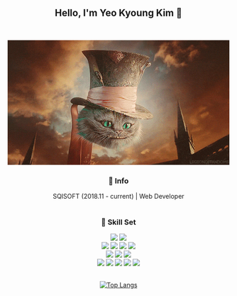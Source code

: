 <div align="center">

## Hello, I'm Yeo Kyoung Kim 👋
<br>

![aliceInWonderland](./img/Alice-in-Wonderland-quotes.gif)

### 📌 Info
SQISOFT (2018.11 - current) | Web Developer 
<br>
<br>

### 📌 Skill Set
<div>
<img src="https://img.shields.io/badge/Java-ff5549?style=flat-square&logo=Java&logoColor=white"/></a>
<img src="https://img.shields.io/badge/Spring Boot-5cbb60?style=flat-square&logo=SpringBoot&logoColor=white"/></a>
<br>
<img src="https://img.shields.io/badge/React-61DAFB?style=flat-square&logo=React&logoColor=white"/></a>
<img src="https://img.shields.io/badge/TypeScript-3178C6?style=flat-square&logo=TypeScript&logoColor=white"/></a>
<img src="https://img.shields.io/badge/HTML-E34F26?style=flat-square&logo=HTML&logoColor=white"/></a>
<img src="https://img.shields.io/badge/JS-F7DF1E?style=flat-square&logo=JS&logoColor=white"/></a>
<br>
<img src="https://img.shields.io/badge/CSS-1572B6?style=flat-square&logo=CSS&logoColor=white"/></a>
<img src="https://img.shields.io/badge/Material-UI-0081CB?style=flat-square&logo=Material-UI&logoColor=white"/></a>
<img src="https://img.shields.io/badge/styled-components-DB7093?style=flat-square&logo=styled-components&logoColor=white"/></a>
<br>
<img src="https://img.shields.io/badge/PostgreSQL-4169E1?style=flat-square&logo=PostgreSQL&logoColor=white"/></a>
<img src="https://img.shields.io/badge/Mysql-4479A1?style=flat-square&logo=Mysql&logoColor=white"/></a>
<img src="https://img.shields.io/badge/Docker-2496ED?style=flat-square&logo=Docker&logoColor=white"/></a>
<img src="https://img.shields.io/badge/Jenkins-D24939?style=flat-square&logo=Jenkins&logoColor=white"/></a>
<img src="https://img.shields.io/badge/Swagger-85EA2D?style=flat-square&logo=Swagger&logoColor=white"/></a>
</div>
<br>

[![Top Langs](https://github-readme-stats.vercel.app/api/top-langs/?username=chochozabe&layout=compact)](https://github.com/anuraghazra/github-readme-stats)

</div>
